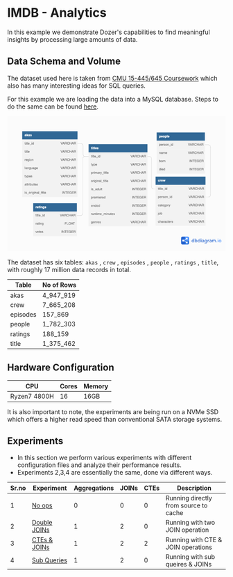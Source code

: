 # IMDB - Analytics

In this example we demonstrate Dozer's capabilities to find meaningful insights by processing large amounts of data. 

## Data Schema and Volume

The dataset used here is taken from [CMU 15-445/645 Coursework](https://15445.courses.cs.cmu.edu/fall2022/homework1/) which also has many interesting ideas for SQL queries.

For this example we are loading the data into a MySQL database. Steps to do the same can be found [here](./description_files/running.md).

![Schema](./images/schema.png)

 The dataset has six tables: `akas` , `crew` , `episodes` , `people` , `ratings` , `title`, with roughly 17 million data records in total.

| Table       | No of Rows  |
| ----------- | ----------- |
| akas        | 4_947_919   |
| crew        | 7_665_208   |
| episodes    |  157_869    |
| people      | 1_782_303   |
| ratings     |  188_159    |
| title       | 1_375_462   |

## Hardware Configuration

|      CPU       | Cores |   Memory   |
| -------------- | ----- | ---------- |
| Ryzen7 4800H   |  16   |    16GB    |

It is also important to note, the experiments are being run on a NVMe SSD which offers a higher read speed than conventional SATA storage systems.

## Experiments

- In this section we perform various experiments with different configuration files and analyze their performance results.
- Experiments 2,3,4 are essentially the same, done via different ways.

| Sr.no |   Experiment   | Aggregations |  JOINs  |   CTEs  |                  Description                     |
| ------| -------------- | ----------- | ------- | ------- | ------------------------------------------------ |
|   1   | [No ops](./description_files/experiment1.md) |      0      |    0    |    0    | Running directly from source to cache      |
|   2   | [Double JOINs](./description_files/experiment2.md) |      1      |    2    |    0    | Running with two JOIN operation            |
|   3   | [CTEs & JOINs](./description_files/experiment3.md) |      1      |    2    |    2    | Running with CTE & JOIN operations         |
|   4   | [Sub Queries](./description_files/experiment4.md) |      1      |    2    |    0    | Running with sub queires & JOINs    |